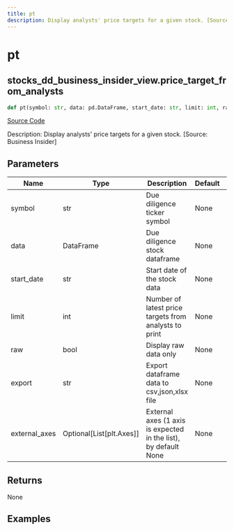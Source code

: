 ```yaml
---
title: pt
description: Display analysts' price targets for a given stock. [Source: Business Insider]
---
```

# pt

## stocks_dd_business_insider_view.price_target_from_analysts

```python
def pt(symbol: str, data: pd.DataFrame, start_date: str, limit: int, raw: bool, export: str, external_axes: Union[List[matplotlib.axes._axes.Axes], NoneType]) -> None:
```
[Source Code](https://github.com/OpenBB-finance/OpenBBTerminal/tree/main/openbb_terminal/stocks/due_diligence/business_insider_view.py#L30)

Description: Display analysts' price targets for a given stock. [Source: Business Insider]

## Parameters

| Name | Type | Description | Default | Optional |
| ---- | ---- | ----------- | ------- | -------- |
| symbol | str | Due diligence ticker symbol | None | False |
| data | DataFrame | Due diligence stock dataframe | None | False |
| start_date | str | Start date of the stock data | None | False |
| limit | int | Number of latest price targets from analysts to print | None | False |
| raw | bool | Display raw data only | None | False |
| export | str | Export dataframe data to csv,json,xlsx file | None | False |
| external_axes | Optional[List[plt.Axes]] | External axes (1 axis is expected in the list), by default None | None | True |

## Returns

None

## Examples

